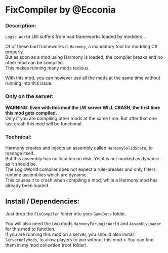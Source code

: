 # FixCompiler by @Ecconia

### Description:

`Logic World` still suffers from bad frameworks loaded by modders...

Of of these bad frameworks is `Harmony`, a mandatory tool for modding C# properly.\
But as soon as a mod using Harmony is loaded, the compiler breaks and no other mod can be compiled.\
This makes running many mods tedious.

With this mod, you can however use all the mods at the same time without running into this issue.

### Only on the server:

**WARNING: Even with this mod the LW server WILL CRASH, the first time this mod gets compiled.**\
Only if you are compiling other mods at the same time. But after that one last crash this mod will be functional.

### Technical:

Harmony creates and injects an assembly called `HarmonySolidState`, to manage itself.\
But this assembly has no location on disk. Yet it is not marked as dynamic - as it should be.\
The LogicWorld compiler does not expect a rule-breaker and only filters runtime assemblies which are dynamic.\
This causes it to crash when compiling a mod, while a Harmony mod has already been loaded.

## Install / Dependencies:

Just drop the `FixCompiler` folder into your `GameData` folder.

You will also need the two mods `HarmonyForLogicWorld` and `AssemblyLoader` for this mod to function.\
If you are running this mod on a server, you should also install `ServerOnlyMods`, to allow players to join without this mod.\>
You can find them in my mod collection (root folder).
